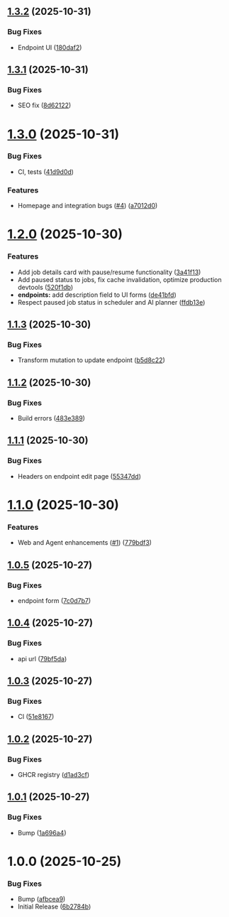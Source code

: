 ## [1.3.2](https://github.com/weskerllc/cronicorn/compare/v1.3.1...v1.3.2) (2025-10-31)


### Bug Fixes

* Endpoint UI ([180daf2](https://github.com/weskerllc/cronicorn/commit/180daf21d9e0e9a78c17958b400a8da2c50b6f69))

## [1.3.1](https://github.com/weskerllc/cronicorn/compare/v1.3.0...v1.3.1) (2025-10-31)


### Bug Fixes

* SEO fix ([8d62122](https://github.com/weskerllc/cronicorn/commit/8d62122ade091ebb8dcd29e7df1619e79f9b1295))

# [1.3.0](https://github.com/weskerllc/cronicorn/compare/v1.2.0...v1.3.0) (2025-10-31)


### Bug Fixes

* CI, tests ([41d9d0d](https://github.com/weskerllc/cronicorn/commit/41d9d0dc6d085d95d8132c221b2ac26c07bb6991))


### Features

* Homepage and integration bugs ([#4](https://github.com/weskerllc/cronicorn/issues/4)) ([a7012d0](https://github.com/weskerllc/cronicorn/commit/a7012d0bcc0eb5ed1ff6e6913f974c85e74e9c74))

# [1.2.0](https://github.com/weskerllc/cronicorn/compare/v1.1.3...v1.2.0) (2025-10-30)


### Features

* Add job details card with pause/resume functionality ([3a41f13](https://github.com/weskerllc/cronicorn/commit/3a41f1348a2c804a3edb06d26b41926e082aa83d))
* Add paused status to jobs, fix cache invalidation, optimize production devtools ([520f1db](https://github.com/weskerllc/cronicorn/commit/520f1dbd64ab74000d1ab6c0e66e7ad443976b10))
* **endpoints:** add description field to UI forms ([de41bfd](https://github.com/weskerllc/cronicorn/commit/de41bfdb2982ffb8d0838021c93ffc093dce043c))
* Respect paused job status in scheduler and AI planner ([ffdb13e](https://github.com/weskerllc/cronicorn/commit/ffdb13eddf65777f9620448113ee9def1655ab79))

## [1.1.3](https://github.com/weskerllc/cronicorn/compare/v1.1.2...v1.1.3) (2025-10-30)


### Bug Fixes

* Transform mutation to update endpoint ([b5d8c22](https://github.com/weskerllc/cronicorn/commit/b5d8c220206a2370c831efd7627d183b3cf55edd))

## [1.1.2](https://github.com/weskerllc/cronicorn/compare/v1.1.1...v1.1.2) (2025-10-30)


### Bug Fixes

* Build errors ([483e389](https://github.com/weskerllc/cronicorn/commit/483e38902ac38f8da11a3c36549a961420bb3c18))

## [1.1.1](https://github.com/weskerllc/cronicorn/compare/v1.1.0...v1.1.1) (2025-10-30)


### Bug Fixes

* Headers on endpoint edit page ([55347dd](https://github.com/weskerllc/cronicorn/commit/55347dd8574af7584f7a77e2e9677ee7c226fb27))

# [1.1.0](https://github.com/weskerllc/cronicorn/compare/v1.0.5...v1.1.0) (2025-10-30)


### Features

* Web and Agent enhancements ([#1](https://github.com/weskerllc/cronicorn/issues/1)) ([779bdf3](https://github.com/weskerllc/cronicorn/commit/779bdf37a157ae4402a9e333ead3f507cdf1f957))

## [1.0.5](https://github.com/weskerllc/cronicorn/compare/v1.0.4...v1.0.5) (2025-10-27)


### Bug Fixes

* endpoint form ([7c0d7b7](https://github.com/weskerllc/cronicorn/commit/7c0d7b764aef7f7aff38957c61d2aa125c090809))

## [1.0.4](https://github.com/weskerllc/cronicorn/compare/v1.0.3...v1.0.4) (2025-10-27)


### Bug Fixes

* api url ([79bf5da](https://github.com/weskerllc/cronicorn/commit/79bf5dab390f39d5707a8302db2e40282c1a1c87))

## [1.0.3](https://github.com/weskerllc/cronicorn/compare/v1.0.2...v1.0.3) (2025-10-27)


### Bug Fixes

* CI ([51e8167](https://github.com/weskerllc/cronicorn/commit/51e8167b1cf565c30b183731a23d1fb15f0dfe12))

## [1.0.2](https://github.com/weskerllc/cronicorn/compare/v1.0.1...v1.0.2) (2025-10-27)


### Bug Fixes

* GHCR registry ([d1ad3cf](https://github.com/weskerllc/cronicorn/commit/d1ad3cf9db9b6770095f2b473f8a74feecd9a598))

## [1.0.1](https://github.com/cronicorn/cronicorn/compare/v1.0.0...v1.0.1) (2025-10-27)


### Bug Fixes

* Bump ([1a696a4](https://github.com/cronicorn/cronicorn/commit/1a696a495925a698ef13ce07f14fb80394786731))

# 1.0.0 (2025-10-25)


### Bug Fixes

* Bump ([afbcea9](https://github.com/cronicorn/cronicorn/commit/afbcea9d973de4ce617671ca40951699c4f82b6d))
* Initial Release ([6b2784b](https://github.com/cronicorn/cronicorn/commit/6b2784b2901490545037ad49668f8932b703cdf7))

